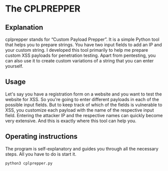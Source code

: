 # The CPLPREPPER
## Explanation
cplprepper stands for “Custom Payload Prepper”. It is a simple Python tool that helps you to prepare strings.
You have two input fields to add an IP and your custom string. I developed this tool primarily to help me prepare custom XSS payloads for penetration testing.
Apart from pentesting, you can also use it to create custom variations of a string that you can enter yourself.

## Usage
Let's say you have a registration form on a website and you want to test the website for XSS. So you're going to enter different payloads in each of the possible input fields. But to keep track of which of the fields is vulnerable to XSS, you customize each payload with the name of the respective input field. Entering the attacker IP and the respective names can quickly become very extensive. And this is exactly where this tool can help you.

## Operating instructions
The program is self-explanatory and guides you through all the necessary steps. All you have to do is start it.
~~~bash
python3 cplprepper.py
~~~
